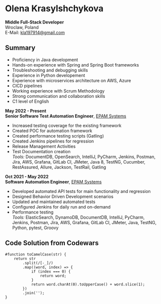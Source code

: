# Olena Krasylshchykova
**Middle Full-Stack Developer**  
Wroclaw, Poland  
E-Mail: [kla197914@gmail.com](mailto:kla197914@gmail.com)  

## Summary
- Proficiency in Java development
- Hands-on experience with Spring and Spring Boot frameworks
- Troubleshooting and debugging skills
- Experience in Python developement 
- Experience with microservices architecture on AWS, Azure
- CICD pipelines
- Working experience with Scrum Methodology
- Strong communication and collaboration skills
- C1 level of English

**May 2022 - Present**  
**Senior Software Test Automation Engineer**, [EPAM Systems](https://www.epam.com/)  
- Increased testing coverage for the existing framework
- Created POC for automation framework
- Created performance testing scripts (Gatling)
- Created Jenkins pipelines for regression
- Release Management Activities
- Test Documentation creation  
*Tools:* DocumentDB, OpenSearch, IntelliJ, PyCharm, Jenkins, Postman, Jira, AWS, Grafana, GitLab CI, JMeter, Java 8, TestNG, Cucumber, RestAssured, Allure, Jackson, TestRail, Gatling

**Oct 2021 - May 2022**  
**Software Automation Engineer**, [EPAM Systems](https://www.epam.com/)  
- Developed automated API tests for main functionality and regression
- Designed Behavior Driven Development scenarios
- Updated and maintained automated tests
- Configured Jenkins for daily run and on-demand
- Performance testing  
*Tools:* ElasticSearch, DynamoDB, DocumentDB, IntelliJ, PyCharm, Jenkins, Postman, Jira, AWS, Grafana, GitLab CI, JMeter, Java, TestNG, Python, pytest, Groovy

## Code Solution from Codewars
```java-script
#function toCamelCase(str) {
    return str
        .split(/[-_]/)
        .map((word, index) => {
            if (index === 0) {
                return word;
            }
            return word.charAt(0).toUpperCase() + word.slice(1);
        })
        .join('');
}
```